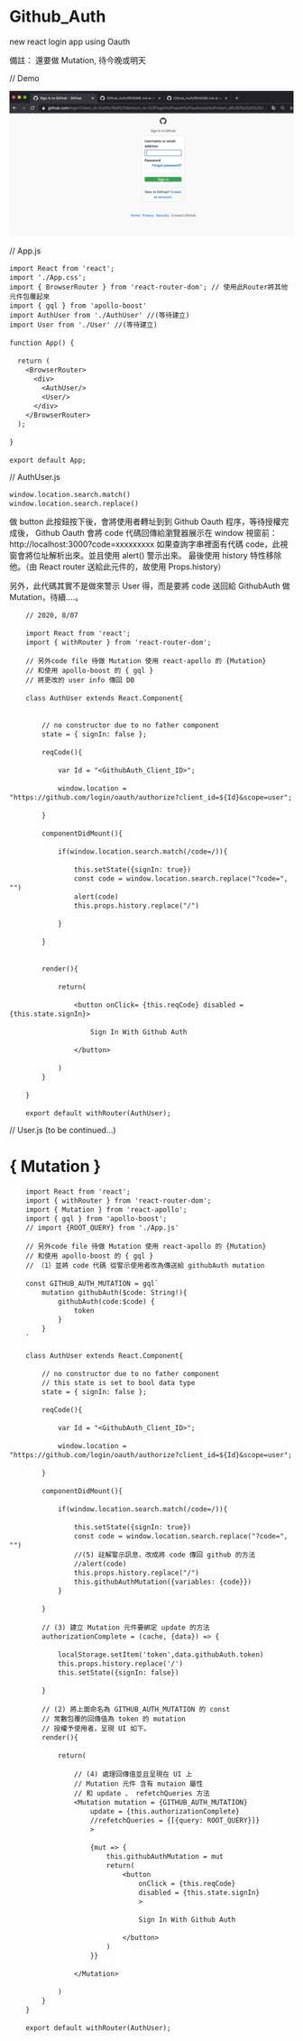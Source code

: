 # Github_Auth
new react  login app using Oauth

備註： 還要做 Mutation, 待今晚或明天


// Demo

![oauth](https://raw.githubusercontent.com/QueenieCplusplus/Github_Auth/master/demo%202.png)


// App.js

    import React from 'react';
    import './App.css';
    import { BrowserRouter } from 'react-router-dom'; // 使用此Router將其他元件包覆起來
    import { gql } from 'apollo-boost'
    import AuthUser from './AuthUser' //(等待建立)
    import User from './User' //(等待建立)

    function App() {

      return (
        <BrowserRouter>
          <div>
            <AuthUser/>
            <User/>
          </div>
        </BrowserRouter>
      );

    }

    export default App;


// AuthUser.js

    window.location.search.match()
    window.location.search.replace()

做 button 此按鈕按下後，會將使用者轉址到到 Github Oauth 程序，等待授權完成後，
Github Oauth 會將 code 代碼回傳給瀏覽器展示在 window 視窗前：http://localhost:3000?code=xxxxxxxxx
如果查詢字串裡面有代碼 code，此視窗會將位址解析出來。並且使用 alert() 警示出來。
最後使用 history 特性移除他。（由 React router 送給此元件的，故使用 Props.history）

另外，此代碼其實不是做來警示 User 得，而是要將 code 送回給 GithubAuth 做 Mutation，待續....。

        // 2020, 8/07

        import React from 'react';
        import { withRouter } from 'react-router-dom';

        // 另外code file 待做 Mutation 使用 react-apollo 的 {Mutation} 
        // 和使用 apollo-boost 的 { gql }
        // 將更改的 user info 傳回 DB

        class AuthUser extends React.Component{


            // no constructor due to no father component
            state = { signIn: false };

            reqCode(){

                var Id = "<GithubAuth_Client_ID>";

                window.location = "https://github.com/login/oauth/authorize?client_id=${Id}&scope=user";

            }

            componentDidMount(){

                if(window.location.search.match(/code=/)){

                    this.setState({signIn: true})
                    const code = window.location.search.replace("?code=", "")
                    alert(code)
                    this.props.history.replace("/")

                }

            }


            render(){

                return(

                    <button onClick= {this.reqCode} disabled = {this.state.signIn}>

                        Sign In With Github Auth

                    </button>

                )
            }

        }

        export default withRouter(AuthUser);


// User.js (to be continued...)

# { Mutation }


        import React from 'react';
        import { withRouter } from 'react-router-dom';
        import { Mutation } from 'react-apollo';
        import { gql } from 'apollo-boost';
        // import {ROOT_QUERY} from './App.js'

        // 另外code file 待做 Mutation 使用 react-apollo 的 {Mutation} 
        // 和使用 apollo-boost 的 { gql }
        // （1）並將 code 代碼 從警示使用者改為傳送給 githubAuth mutation

        const GITHUB_AUTH_MUTATION = gql`
            mutation githubAuth($code: String!){
                githubAuth(code:$code) {
                    token
                }
            }
        `

        class AuthUser extends React.Component{

            // no constructor due to no father component
            // this state is set to bool data type 
            state = { signIn: false };

            reqCode(){

                var Id = "<GithubAuth_Client_ID>";

                window.location = "https://github.com/login/oauth/authorize?client_id=${Id}&scope=user";

            }

            componentDidMount(){

                if(window.location.search.match(/code=/)){

                    this.setState({signIn: true})
                    const code = window.location.search.replace("?code=", "")
                    //(5) 註解警示訊息，改成將 code 傳回 github 的方法
                    //alert(code)
                    this.props.history.replace("/")
                    this.githubAuthMutation({variables: {code}})
                }

            }

            // (3) 建立 Mutation 元件要綁定 update 的方法
            authorizationComplete = (cache, {data}) => {

                localStorage.setItem('token',data.githubAuth.token)
                this.props.history.replace('/')
                this.setState({signIn: false})

            }

            // (2) 將上面命名為 GITHUB_AUTH_MUTATION 的 const 
            // 常數包覆的回傳值為 token 的 mutation
            // 授權予使用者，呈現 UI 如下。
            render(){

                return(

                    // (4) 處理回傳值並且呈現在 UI 上
                    // Mutation 元件 含有 mutaion 屬性
                    // 和 update 、 refetchQueries 方法
                    <Mutation mutation = {GITHUB_AUTH_MUTATION}
                        update = {this.authorizationComplete}
                        //refetchQueries = {[{query: ROOT_QUERY}]}
                        >

                        {mut => {
                            this.githubAuthMutation = mut
                            return(
                                <button
                                    onClick = {this.reqCode}
                                    disabled = {this.state.signIn}
                                    >

                                    Sign In With Github Auth

                                </button>
                            )
                        }}

                    </Mutation>

                )
            }
        }

        export default withRouter(AuthUser);

